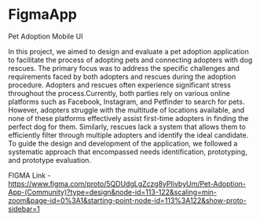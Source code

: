 # FigmaApp
Pet Adoption Mobile UI

In this project, we aimed to design and evaluate a pet adoption application to facilitate the process of adopting pets and connecting adopters with dog rescues. The primary focus was to address the specific challenges and requirements faced by both adopters and rescues during the adoption procedure. Adopters and rescues often experience significant stress throughout the process.Currently, both parties rely on various online platforms such as Facebook, Instagram, and Petfinder to search for pets. However, adopters struggle with the multitude of locations available, and none of these platforms effectively assist first-time adopters in finding the perfect dog for them. Similarly, rescues lack a system that allows them to efficiently filter through multiple adopters and identify the ideal candidate. To guide the design and development of the application, we followed a systematic approach that encompassed needs identification, prototyping, and prototype evaluation.

FIGMA Link - https://www.figma.com/proto/5QDUdgLgZczg8yPIivbyUm/Pet-Adoption-App-(Community)?type=design&node-id=113-122&scaling=min-zoom&page-id=0%3A1&starting-point-node-id=113%3A122&show-proto-sidebar=1
